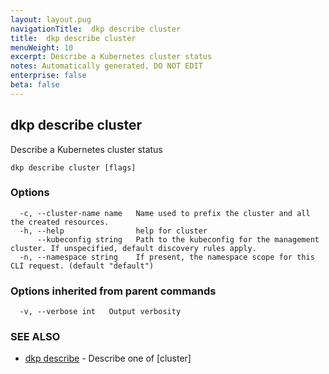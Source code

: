 ```yaml
---
layout: layout.pug
navigationTitle:  dkp describe cluster
title:  dkp describe cluster
menuWeight: 10
excerpt: Describe a Kubernetes cluster status
notes: Automatically generated, DO NOT EDIT
enterprise: false
beta: false
---
```

<!-- vale off -->
<!-- markdownlint-disable -->

## dkp describe cluster

Describe a Kubernetes cluster status

```
dkp describe cluster [flags]
```

### Options

```
  -c, --cluster-name name   Name used to prefix the cluster and all the created resources.
  -h, --help                help for cluster
      --kubeconfig string   Path to the kubeconfig for the management cluster. If unspecified, default discovery rules apply.
  -n, --namespace string    If present, the namespace scope for this CLI request. (default "default")
```

### Options inherited from parent commands

```
  -v, --verbose int   Output verbosity
```

### SEE ALSO

* [dkp describe](/dkp/kommander/2.2/cli/dkp/describe/)	 - Describe one of [cluster]

